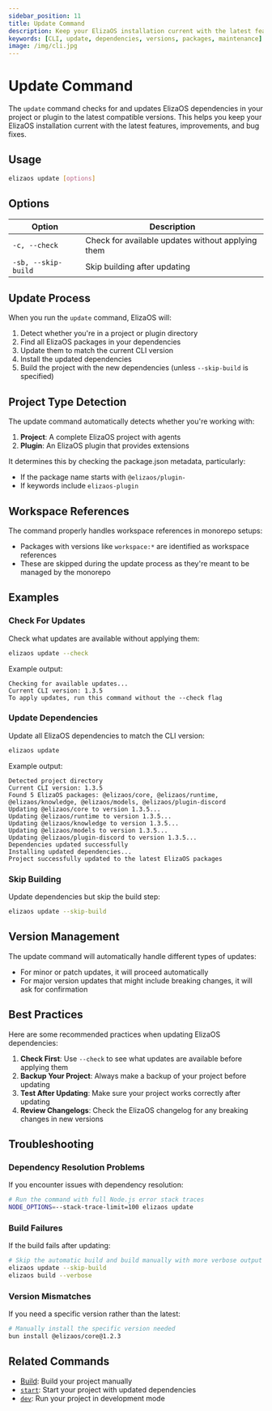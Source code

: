 ```yaml
---
sidebar_position: 11
title: Update Command
description: Keep your ElizaOS installation current with the latest features and improvements
keywords: [CLI, update, dependencies, versions, packages, maintenance]
image: /img/cli.jpg
---
```


# Update Command

The `update` command checks for and updates ElizaOS dependencies in your project or plugin to the latest compatible versions. This helps you keep your ElizaOS installation current with the latest features, improvements, and bug fixes.

## Usage

```bash
elizaos update [options]
```

## Options

| Option              | Description                                       |
| ------------------- | ------------------------------------------------- |
| `-c, --check`       | Check for available updates without applying them |
| `-sb, --skip-build` | Skip building after updating                      |

## Update Process

When you run the `update` command, ElizaOS will:

1. Detect whether you're in a project or plugin directory
2. Find all ElizaOS packages in your dependencies
3. Update them to match the current CLI version
4. Install the updated dependencies
5. Build the project with the new dependencies (unless `--skip-build` is specified)

## Project Type Detection

The update command automatically detects whether you're working with:

1. **Project**: A complete ElizaOS project with agents
2. **Plugin**: An ElizaOS plugin that provides extensions

It determines this by checking the package.json metadata, particularly:

- If the package name starts with `@elizaos/plugin-`
- If keywords include `elizaos-plugin`

## Workspace References

The command properly handles workspace references in monorepo setups:

- Packages with versions like `workspace:*` are identified as workspace references
- These are skipped during the update process as they're meant to be managed by the monorepo

## Examples

### Check For Updates

Check what updates are available without applying them:

```bash
elizaos update --check
```

Example output:

```
Checking for available updates...
Current CLI version: 1.3.5
To apply updates, run this command without the --check flag
```

### Update Dependencies

Update all ElizaOS dependencies to match the CLI version:

```bash
elizaos update
```

Example output:

```
Detected project directory
Current CLI version: 1.3.5
Found 5 ElizaOS packages: @elizaos/core, @elizaos/runtime, @elizaos/knowledge, @elizaos/models, @elizaos/plugin-discord
Updating @elizaos/core to version 1.3.5...
Updating @elizaos/runtime to version 1.3.5...
Updating @elizaos/knowledge to version 1.3.5...
Updating @elizaos/models to version 1.3.5...
Updating @elizaos/plugin-discord to version 1.3.5...
Dependencies updated successfully
Installing updated dependencies...
Project successfully updated to the latest ElizaOS packages
```

### Skip Building

Update dependencies but skip the build step:

```bash
elizaos update --skip-build
```

## Version Management

The update command will automatically handle different types of updates:

- For minor or patch updates, it will proceed automatically
- For major version updates that might include breaking changes, it will ask for confirmation

## Best Practices

Here are some recommended practices when updating ElizaOS dependencies:

1. **Check First**: Use `--check` to see what updates are available before applying them
2. **Backup Your Project**: Always make a backup of your project before updating
3. **Test After Updating**: Make sure your project works correctly after updating
4. **Review Changelogs**: Check the ElizaOS changelog for any breaking changes in new versions

## Troubleshooting

### Dependency Resolution Problems

If you encounter issues with dependency resolution:

```bash
# Run the command with full Node.js error stack traces
NODE_OPTIONS=--stack-trace-limit=100 elizaos update
```

### Build Failures

If the build fails after updating:

```bash
# Skip the automatic build and build manually with more verbose output
elizaos update --skip-build
elizaos build --verbose
```

### Version Mismatches

If you need a specific version rather than the latest:

```bash
# Manually install the specific version needed
bun install @elizaos/core@1.2.3
```

## Related Commands

- [Build](./start.md): Build your project manually
- [`start`](./start.md): Start your project with updated dependencies
- [`dev`](./dev.md): Run your project in development mode
